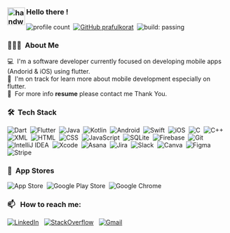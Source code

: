 ### <img alt="handwavegif" src="https://user-images.githubusercontent.com/39513876/112366216-8cfe7400-8cfe-11eb-8116-7d3dbae20e97.gif" width='40' align="left"/> Hello there !
![profile count](https://komarev.com/ghpvc/?username=prafulkorat&color=red)&nbsp;
[![GitHub prafulkorat](https://img.shields.io/github/followers/prafulkorat?label=follow&style=social)](https://github.com/prafulkorat)&nbsp;
![build: passing](https://img.shields.io/badge/build-passing-success)
### 👨🏻‍💻 &nbsp;About Me

💻 &nbsp;I'm a software developer currently focused on developing mobile apps (Andorid & iOS) using flutter.\
🌱 &nbsp;I'm on track for learn more about mobile development especially on flutter.\
📄 &nbsp;For more info **resume** please contact me Thank You.


### 🛠 &nbsp;Tech Stack

![Dart](https://img.shields.io/badge/Dart-%230175C2.svg?logo=dart&logoColor=white)&nbsp;
![Flutter](https://img.shields.io/badge/Flutter-02569B?logo=flutter&logoColor=fff)&nbsp;
![Java](https://img.shields.io/badge/Java-%23ED8B00.svg?logo=openjdk&logoColor=white)&nbsp;
![Kotlin](https://img.shields.io/badge/Kotlin-%237F52FF.svg?logo=kotlin&logoColor=white)&nbsp;
![Android](https://img.shields.io/badge/Android-3DDC84?logo=android&logoColor=white)&nbsp;
![Swift](https://img.shields.io/badge/Swift-F54A2A?logo=swift&logoColor=white)&nbsp;
![iOS](https://img.shields.io/badge/iOS-000000?&logo=apple&logoColor=white)&nbsp;
![C](https://img.shields.io/badge/C-00599C?logo=c&logoColor=white)&nbsp;
![C++](https://img.shields.io/badge/C++-%2300599C.svg?logo=c%2B%2B&logoColor=white)&nbsp;
![XML](https://img.shields.io/badge/XML-767C52?logo=xml&logoColor=fff)&nbsp;
![HTML](https://img.shields.io/badge/HTML-%23E34F26.svg?logo=html5&logoColor=white)&nbsp;
![CSS](https://img.shields.io/badge/CSS-1572B6?logo=css3&logoColor=fff)&nbsp;
![JavaScript](https://img.shields.io/badge/JavaScript-F7DF1E?logo=javascript&logoColor=000)&nbsp;
![SQLite](https://img.shields.io/badge/SQLite-%2307405e.svg?logo=sqlite&logoColor=white)&nbsp;
![Firebase](https://img.shields.io/badge/Firebase-039BE5?logo=Firebase&logoColor=white)&nbsp;
![Git](https://img.shields.io/badge/-Git-05122A?style=flat&logo=git)&nbsp;
![IntelliJ IDEA](https://img.shields.io/badge/IntelliJIDEA-000000.svg?logo=intellij-idea&logoColor=white)&nbsp;
![Xcode](https://img.shields.io/badge/Xcode-007ACC?logo=Xcode&logoColor=white)&nbsp;
![Asana](https://img.shields.io/badge/Asana-F06A6A?logo=asana&logoColor=fff)&nbsp;
![Jira](https://img.shields.io/badge/Jira-0052CC?logo=jira&logoColor=fff)&nbsp;
![Slack](https://img.shields.io/badge/Slack-4A154B?logo=slack&logoColor=fff)&nbsp;
![Canva](https://img.shields.io/badge/Canva-%2300C4CC.svg?&logo=Canva&logoColor=white)&nbsp;
![Figma](https://img.shields.io/badge/Figma-F24E1E?logo=figma&logoColor=white)&nbsp;
![Stripe](https://img.shields.io/badge/Stripe-5851DD?logo=stripe&logoColor=fff)&nbsp;


### 🛒 &nbsp;App Stores

![App Store](https://img.shields.io/badge/App_Store-0D96F6?logo=app-store&logoColor=white)&nbsp;
![Google Play Store](https://img.shields.io/badge/Google_Play-414141?logo=google-play&logoColor=white)&nbsp;
![Google Chrome](https://img.shields.io/badge/Website-4285F4?logo=GoogleChrome&logoColor=white)


### 📫 &nbsp; How to reach me:


<a href="https://www.linkedin.com/in/kp-android/"><img alt="LinkedIn" src="https://custom-icon-badges.demolab.com/badge/LinkedIn-0A66C2?logo=linkedin-white&logoColor=fff"/></a> &nbsp;
<a href="https://stackoverflow.com/users/12142021/praful-korat"><img alt="StackOverflow" src="https://img.shields.io/badge/-Stack%20Overflow-FE7A16?logo=stack-overflow&logoColor=white"/></a> &nbsp;
<a href="mailto:prafulkorat0908@gmail.com"><img alt="Gmail" src="https://img.shields.io/badge/Gmail-D14836?style=flat&logo=gmail&logoColor=white" /></a> &nbsp;
